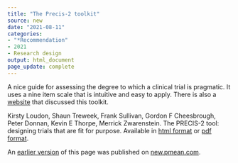 ```yaml
---
title: "The Precis-2 toolkit"
source: new
date: "2021-08-11"
categories:
- "*Recommendation"
- 2021
- Research design
output: html_document
page_update: complete
---
```


A nice guide for assessing the degree to which a clinical trial is pragmatic. It uses a nine item scale that is intuitive and easy to apply. There is also a [website][lou1] that discussed this toolkit.

<!--more-->

Kirsty Loudon, Shaun Treweek, Frank Sullivan, Gordon F Cheesbrough, Peter Donnan, Kevin E Thorpe, Merrick Zwarenstein. The PRECIS-2 tool: designing trials that are fit for purpose. Available in [html format][lou2] or [pdf format][lou3].

[lou1]: https://www.precis-2.org/Help/Documentation/ToolkitDownload
[lou2]: https://www.bmj.com/content/350/bmj.h2147
[lou3]: https://www.bmj.com/content/350/bmj.h2147.full.pdf

An [earlier version][sim2] of this page was published on [new.pmean.com][sim1].

[sim1]: http://new.pmean.com
[sim2]: http://new.pmean.com/precis-2-toolkit/
